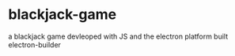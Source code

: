 # blackjack-game
a blackjack game devleoped with JS and the electron platform built electron-builder 
